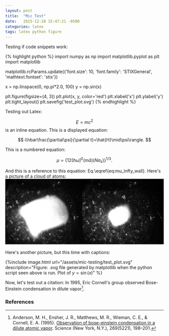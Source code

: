 ```yaml
---
layout: post
title:  "Mic Test"
date:   2015-12-28 15:47:21 -0500
categories: latex
tags: latex python figure
---
```


Testing if code snippets work:

{% highlight python %}
import numpy as np
import matplotlib.pyplot as plt
import matplotlib

matplotlib.rcParams.update({'font.size': 10, 'font.family': 'STIXGeneral',
                            'mathtext.fontset': 'stix'})

x = np.linspace(0, np.pi*2.0, 100)
y = np.sin(x)

plt.figure(figsize=(4, 3))
plt.plot(x, y, color='red')
plt.xlabel('x')
plt.ylabel('y')
plt.tight_layout()
plt.savefig('test_plot.svg')
{% endhighlight %}

Testing out Latex:

$$E=mc^2$$ is an inline equation. This is a displayed equation:

$$
i\hbar\frac{\partial\psi}{\partial t}=\hat{H}\mid\psi\rangle.
$$

This is a numbered equation:

$$
\begin{equation}
\mu=\left\{ 12\left(\hbar\bar{\omega}\right)^{2}\left(m\bar{a}\right)\left(Na_{s}\right)\right\} ^{1/3}.\label{eq:mu_infty_wall}
\end{equation}
$$

And this is a reference to this equation: Eq.\eqref{eq:mu_infty_wall}.
Here's a picture of a cloud of atoms:
![MOT loading](/assets/mic-testing/lmot_loading.png)

Here's another picture, but this time with captions:

{%include image.html url="/assets/mic-testing/test_plot.svg" description="Figure: .svg file generated by matplotlib when the python script seen above is run. Plot of $y=\sin(x)$" %}

Now, let's test out a citation: In 1995, Eric Cornell's group observed
Bose-Einstein condensation in dilute vapor[^anderson1995].

### References

[^anderson1995]: Anderson, M. H., Ensher, J. R., Matthews, M. R., Wieman, C. E., & Cornell, E. A. (1995). [Observation of bose-einstein condensation in a dilute atomic vapor](http://doi.org/10.1126/science.269.5221.198). Science (New York, N.Y.), 269(5221), 198–201.

